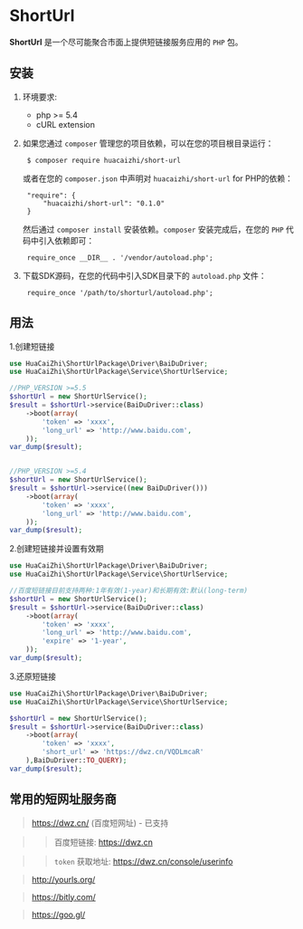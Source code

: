 ShortUrl
===

**ShortUrl** 是一个尽可能聚合市面上提供短链接服务应用的 `PHP` 包。

安装
-----
1. 环境要求:
   - php >= 5.4
   - cURL extension

2. 如果您通过 `composer` 管理您的项目依赖，可以在您的项目根目录运行：

        $ composer require huacaizhi/short-url

   或者在您的 `composer.json` 中声明对 `huacaizhi/short-url` for PHP的依赖：

        "require": {
            "huacaizhi/short-url": "0.1.0"
        }

   然后通过 `composer install` 安装依赖。`composer` 安装完成后，在您的 `PHP` 代码中引入依赖即可：

        require_once __DIR__ . '/vendor/autoload.php';


3. 下载SDK源码，在您的代码中引入SDK目录下的 `autoload.php` 文件：

        require_once '/path/to/shorturl/autoload.php';

用法
-----
1.创建短链接
```php
use HuaCaiZhi\ShortUrlPackage\Driver\BaiDuDriver;
use HuaCaiZhi\ShortUrlPackage\Service\ShortUrlService;

//PHP_VERSION >=5.5
$shortUrl = new ShortUrlService();
$result = $shortUrl->service(BaiDuDriver::class)
    ->boot(array(
        'token' => 'xxxx',
        'long_url' => 'http://www.baidu.com',
    ));
var_dump($result);


//PHP_VERSION >=5.4
$shortUrl = new ShortUrlService();
$result = $shortUrl->service((new BaiDuDriver()))
    ->boot(array(
        'token' => 'xxxx',
        'long_url' => 'http://www.baidu.com',
    ));
var_dump($result);
```

2.创建短链接并设置有效期
```php
use HuaCaiZhi\ShortUrlPackage\Driver\BaiDuDriver;
use HuaCaiZhi\ShortUrlPackage\Service\ShortUrlService;

//百度短链接目前支持两种:1年有效(1-year)和长期有效:默认(long-term)
$shortUrl = new ShortUrlService();
$result = $shortUrl->service(BaiDuDriver::class)
    ->boot(array(
        'token' => 'xxxx',
        'long_url' => 'http://www.baidu.com',
        'expire' => '1-year',
    ));
var_dump($result);
```

3.还原短链接
```php
use HuaCaiZhi\ShortUrlPackage\Driver\BaiDuDriver;
use HuaCaiZhi\ShortUrlPackage\Service\ShortUrlService;

$shortUrl = new ShortUrlService();
$result = $shortUrl->service(BaiDuDriver::class)
    ->boot(array(
        'token' => 'xxxx',
        'short_url' => 'https://dwz.cn/VQDLmcaR'
    ),BaiDuDriver::TO_QUERY);
var_dump($result);
```


常用的短网址服务商
-----
> https://dwz.cn/ (百度短网址) - 已支持

>> 百度短链接: https://dwz.cn

>> `token` 获取地址: https://dwz.cn/console/userinfo

> http://yourls.org/

> https://bitly.com/

> https://goo.gl/